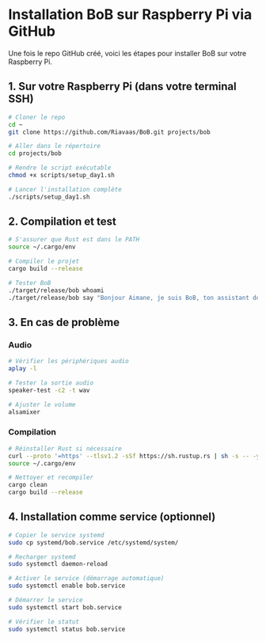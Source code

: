 # Installation BoB sur Raspberry Pi via GitHub

Une fois le repo GitHub créé, voici les étapes pour installer BoB sur votre Raspberry Pi.

## 1. Sur votre Raspberry Pi (dans votre terminal SSH)

```bash
# Cloner le repo
cd ~
git clone https://github.com/Riavaas/BoB.git projects/bob

# Aller dans le répertoire
cd projects/bob

# Rendre le script exécutable
chmod +x scripts/setup_day1.sh

# Lancer l'installation complète
./scripts/setup_day1.sh
```

## 2. Compilation et test

```bash
# S'assurer que Rust est dans le PATH
source ~/.cargo/env

# Compiler le projet
cargo build --release

# Tester BoB
./target/release/bob whoami
./target/release/bob say "Bonjour Aimane, je suis BoB, ton assistant domestique local"
```

## 3. En cas de problème

### Audio
```bash
# Vérifier les périphériques audio
aplay -l

# Tester la sortie audio
speaker-test -c2 -t wav

# Ajuster le volume
alsamixer
```

### Compilation
```bash
# Réinstaller Rust si nécessaire
curl --proto '=https' --tlsv1.2 -sSf https://sh.rustup.rs | sh -s -- -y
source ~/.cargo/env

# Nettoyer et recompiler
cargo clean
cargo build --release
```

## 4. Installation comme service (optionnel)

```bash
# Copier le service systemd
sudo cp systemd/bob.service /etc/systemd/system/

# Recharger systemd
sudo systemctl daemon-reload

# Activer le service (démarrage automatique)
sudo systemctl enable bob.service

# Démarrer le service
sudo systemctl start bob.service

# Vérifier le statut
sudo systemctl status bob.service
